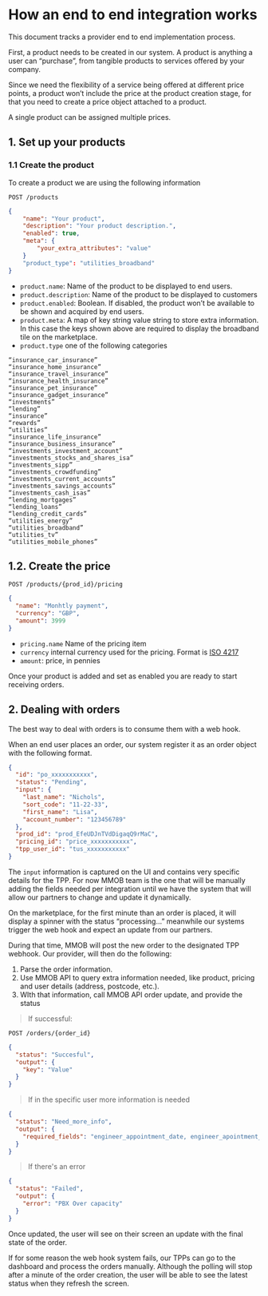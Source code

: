 # How an end to end integration works

This document tracks a provider end to end implementation process.

First, a product needs to be created in our system. A product is anything a user can “purchase”, from tangible products to services offered by your company.

Since we need the flexibility of a service being offered at different price points, a product won’t include the price at the product creation stage, for that you need to create a price object attached to a product.

A single product can be assigned multiple prices.

## 1. Set up your products

### 1.1 Create the product

To create a product we are using the following information

`POST /products`

```json
{
	"name": "Your product",
	"description": "Your product description.",
	"enabled": true,
	"meta": {
		"your_extra_attributes": "value"
	}
	"product_type": "utilities_broadband"
}
```

- `product.name`: Name of the product to be displayed to end users.
- `product.description`: Name of the product to be displayed to customers
- `product.enabled`: Boolean. If disabled, the product won’t be available to be shown and acquired by end users.
- `product.meta`: A map of key string value string to store extra information. In this case the keys shown above are required to display the broadband tile on the marketplace.
- `product.type` one of the following categories

```
“insurance_car_insurance”
“insurance_home_insurance”
“insurance_travel_insurance”
“insurance_health_insurance”
“insurance_pet_insurance”
“insurance_gadget_insurance”
“investments”
“lending”
“insurance”
“rewards”
“utilities”
“insurance_life_insurance”
“insurance_business_insurance”
“investments_investment_account”
“investments_stocks_and_shares_isa”
“investments_sipp”
“investments_crowdfunding”
“investments_current_accounts”
“investments_savings_accounts”
“investments_cash_isas”
“lending_mortgages”
“lending_loans”
“lending_credit_cards”
“utilities_energy”
“utilities_broadband”
“utilities_tv”
“utilities_mobile_phones”
```

## 1.2. Create the price

`POST /products/{prod_id}/pricing`

```json
{
  "name": "Monhtly payment",
  "currency": "GBP",
  "amount": 3999
}
```

- `pricing.name` Name of the pricing item
- `currency` internal currency used for the pricing. Format is [ISO 4217](https://en.wikipedia.org/wiki/ISO_4217)
- `amount`: price, in pennies

Once your product is added and set as enabled you are ready to start receiving orders.

## 2. Dealing with orders

The best way to deal with orders is to consume them with a web hook.

When an end user places an order, our system register it as an order object with the following format.

```json
{
  "id": "po_xxxxxxxxxxx",
  "status": "Pending",
  "input": {
    "last_name": "Nichols",
    "sort_code": "11-22-33",
    "first_name": "Lisa",
    "account_number": "123456789"
  },
  "prod_id": "prod_EfeUDJnTVdDigaqQ9rMaC",
  "pricing_id": "price_xxxxxxxxxxx",
  "tpp_user_id": "tus_xxxxxxxxxxx"
}
```

The `input` information is captured on the UI and contains very specific details for the TPP. For now MMOB team is the one that will be manually adding the fields needed per integration until we have the system that will allow our partners to change and update it dynamically.

On the marketplace, for the first minute than an order is placed, it will display a spinner with the status “processing…” meanwhile our systems trigger the web hook and expect an update from our partners.

During that time, MMOB will post the new order to the designated TPP webhook. Our provider, will then do the following:

1. Parse the order information.
2. Use MMOB API to query extra information needed, like product, pricing and user details (address, postcode, etc.).
3. WIth that information, call MMOB API order update, and provide the status

<!-- theme: success -->

> If successful:

`POST /orders/{order_id}`

```json
{
  "status": "Succesful",
  "output": {
    "key": "Value"
  }
}
```

<!-- theme: warning -->

> If in the specific user more information is needed

```json
{
  "status": "Need_more_info",
  "output": {
    "required_fields": "engineer_appointment_date, engineer_apointment_time"
  }
}
```


<!-- theme: error -->

> If there's an error

```json
{
  "status": "Failed",
  "output": {
    "error": "PBX Over capacity"
  }
}
```

Once updated, the user will see on their screen an update with the final state of the order.

If for some reason the web hook system fails, our TPPs can go to the dashboard and process the orders manually. Although the polling will stop after a minute of the order creation, the user will be able to see the latest status when they refresh the screen.
